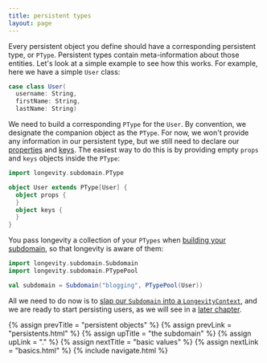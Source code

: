 ```yaml
---
title: persistent types
layout: page
---
```


Every persistent object you define should have a corresponding
persistent type, or `PType`. Persistent types contain meta-information
about those entities. Let's look at a simple example to see how this
works. For example, here we have a simple `User` class:

```scala
case class User(
  username: String,
  firstName: String,
  lastName: String)
```

We need to build a corresponding `PType` for the `User`. By convention, we
designate the companion object as the `PType`. For now, we won't
provide any information in our persistent type, but we still need to
declare our [properties](../ptype/properties.html) and
[keys](../ptype/keys.html).  The easiest way to do this is by
providing empty `props` and `keys` objects inside the `PType`:

```scala
import longevity.subdomain.PType

object User extends PType[User] {
  object props {
  }
  object keys {
  }
}
```

You pass longevity a collection of your `PTypes` when [building your
subdomain](.), so that longevity is aware of them:

```scala
import longevity.subdomain.Subdomain
import longevity.subdomain.PTypePool

val subdomain = Subdomain("blogging", PTypePool(User))
```

All we need to do now is to [slap our `Subdomain` into a
`LongevityContext`](../context), and we are ready to start persisting
users, as we will see in a [later chapter](../repo).

{% assign prevTitle = "persistent objects" %}
{% assign prevLink  = "persistents.html" %}
{% assign upTitle   = "the subdomain" %}
{% assign upLink    = "." %}
{% assign nextTitle = "basic values" %}
{% assign nextLink  = "basics.html" %}
{% include navigate.html %}
